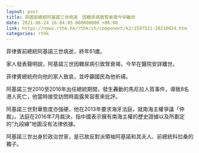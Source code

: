 ```yaml
---
layout: post
title: 菲國前總統阿基諾三世病逝　因糖尿病致腎衰竭今早離世
date: 2021-06-24 16:04:05.000000000 +08:00
link: https://news.rthk.hk/rthk/ch/component/k2/1597521-20210624.htm
categories: rthk
---
```


菲律賓前總統阿基諾三世病逝，終年61歲。

家人發表聲明說，阿基諾三世因糖尿病引致腎衰竭，今早在醫院安詳離世。

菲律賓總統府向他的家人致哀，並呼籲國民為他祈禱。

阿基諾三世2010至2016年出任總統期間，發生轟動的馬尼拉人質事件，導致8名港人死亡，他當時接受訪問時面露笑容惹來批評。

阿基諾三世對華態度亦強硬，他在2013年要求海牙法庭，就南海主權爭議「仲裁」。法庭在2016年7月裁決，指中國表示擁有南海主權的歷史證據以及所劃定的“九段線”地圖沒有法律依據。

阿基諾三世出身於政治世家，是已故反對派領袖阿基諾和其夫人、前總統科拉桑的獨子。
